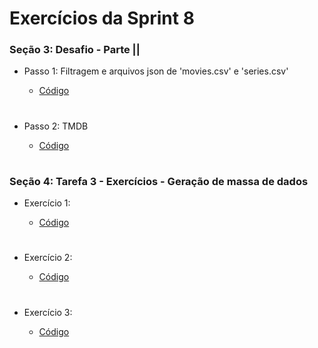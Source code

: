 #
# Exercícios da Sprint 8

###  Seção 3: Desafio - Parte ||

- Passo 1: Filtragem e arquivos json de 'movies.csv' e 'series.csv'

    - [Código](https://github.com/catarwnalud/pbCompass/blob/master/sprint_8/exercicios/desafioPasso1.py)

#

- Passo 2: TMDB

     - [Código](https://github.com/catarwnalud/pbCompass/blob/master/sprint_8/exercicios/desafioPasso2.py)

#

###  Seção 4: Tarefa 3 - Exercícios - Geração de massa de dados 

- Exercício 1: 

    - [Código](https://github.com/catarwnalud/pbCompass/blob/master/sprint_8/exercicios/secao4t3e1.py)

#

- Exercício 2: 

     - [Código](https://github.com/catarwnalud/pbCompass/blob/master/sprint_8/exercicios/secao4t3e2.py)

#
- Exercício 3: 

     - [Código](https://github.com/catarwnalud/pbCompass/blob/master/sprint_8/exercicios/secao4t3e3.py)

#
